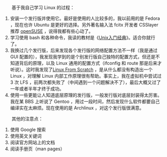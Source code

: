 　　基于我自己学习 Linux 的过程：

1. 安装一个发行版并使用它。最好是使用的人比较多的，我以前用的是 Fedora ，现在也许 Ubuntu 是更好的选择。另外著名输入法 fcitx 开发者 CSSlayer 推荐 [openSUSE](https://www.csslayer.info/wordpress/linux/opensuse-community-is-the-best-c/) ，说得我都有些心动了。
2. 学习使用 bash 和各种命令，我读的教材是《[Unix入门经典](https://book.douban.com/subject/1809211/)》。适合你就行了。
3. 我换过几个发行版，后来发现各个发行版的网络配置方法不一样（我是通过 GUI 配置的），我发现我学到的是个别发行版自己独特的配置方式，但还是不知道背后的原理，以及 Linux 通用的配置方式（ifconfig 和 route 那是后来才听说）。这时我发现了[Linux From Scratch](https://www.linuxfromscratch.org/) ，是从什么都没有构造出一个 Linux ，对理解 Linux 内部工作原理很有帮助。事实上，我在虚拟机中尝试过 3 次 LFS ，前两次都失败了（中间遇到一个问题解决不了），最后大概又过了一年或者半年才终于成功。
4. 使用一些更能让人知道底层原理的发行版，一般发行版对底层封装得太厉害。我在某 BBS 上听说了 Gentoo ，用过一段时间，然后发现什么软件都要自己编译实在太麻烦。现在使用的是 Archlinux ，对这个发行版很满意。

　　其他的注意点：

1. 使用 Google 搜索
2. 使用英文关键词
3. 阅读官方网站上的文档
4. 阅读手册页（man pages）
